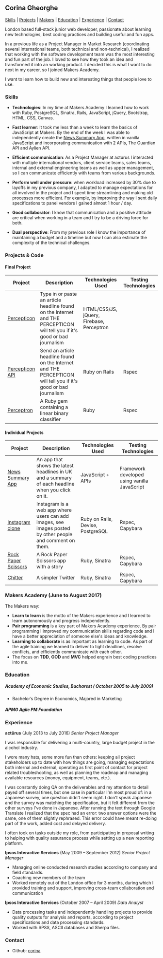 ## Corina Gheorghe

[Skills](#skills) | [Projects](#projects) | [Makers](#makers) | [Education](#education) | [Experience](#experience) | [Contact](#contact)

London based full-stack junior web developer, passionate about learning new technologies, best coding practices and building useful and fun apps.

In a previous life as a Project Manager in Market Research (coordinating several international teams, both technical and non-technical), I realized that working with the software development team was the most interesting and fun part of the job. I loved to see how they took an idea and transformed it into an working product. I decided this is what I want to do next in my career, so I joined Makers Academy.

I want to learn how to build new and interesting things that people love to use. 

### <a name="skills">Skills</a>
- **Technologies**: In my time at Makers Academy I learned how to work with Ruby, PostgreSQL, Sinatra, Rails, JavaScript, jQuery, Bootstrap, HTML, CSS, Canvas.

- **Fast learner**: It took me less than a week to learn the basics of JavaScript at Makers. By the end of the week I was able to independently create the [News Summary App][2], written in vanilla JavaScript and incorporating communication with 2 APIs, The Guardian API and Aylien API.

- **Efficient communication**: As a Project Manager at acturus I interacted with multiple international vendors, client service teams, sales teams, internal and external engineering teams as well as upper management, so I can communicate efficiently with teams from various backgrounds. 

- **Perform well under pressure**: when workload increased by 30% due to layoffs in my previous company, I adapted to manage expectations for all involved in the project and I spent time streamlining and making old processes more efficient. For example, by improving the way I sent daily specifications to panel vendors I gained almost 1 hour / day.

- **Good collaborator**: I know that communication and a positive attitude are critical when working in a team and I try to be a driving force for both.

- **Dual perspective**: From my previous role I know the importance of maintaining a budget and a timeline but now I can also estimate the complexity of the technical challenges.


### <a name="projects">Projects & Code</a>

#### Final Project
Project | Description | Technologies Used | Testing Technologies
--- | --- | --- | ---
[Percepticon][6] | Type in or paste an article headline found on the Internet and THE PERCEPTICON will tell you if it's good or bad journalism | HTML/CSS/JS, jQuery, Firebase, Perceptron | 
[Percepticon API][7]| Send an article headline found on the Internet and THE PERCEPTICON will tell you if it's good or bad journalism | Ruby on Rails | Rspec
[Perceptron][8] | A Ruby gem containing a linear binary classifier | Ruby | Rspec


#### Individual Projects
Project | Description | Technologies Used | Testing Technologies
--- | --- | --- | ---
[News Summary App][2] | An app that shows the latest headlines in UK and a summary of each headline when you click on it. |  JavaScript + APIs | Framework developed using vanilla JavaScript
[Instagram clone][3] | Instagram is a web app where users can add images, see images posted by other people and comment on them. | Ruby on Rails, Devise, PostgreSQL | Rspec, Capybara
[Rock Paper Scissors][4] | A Rock Paper Scissors app with a story | Ruby, Sinatra | Rspec, Capybara
[Chitter][5] | A simpler Twitter | Ruby, Sinatra | Rspec, Capybara


### <a name="makers">Makers Academy (June to August 2017)</a>
The Makers way:

- **Learn to learn** is the motto of the Makers experience and I learned to learn autonomously and progress independently.
- **Pair programming** is a key part of Makers Academy experience. By pair programming I improved my communication skills regarding code and I have a better appreciation of someone else's ideas and knowledge.
- **Learning to collaborate** is as important as learning to code. As part of the agile training we learned to deliver to tight deadlines, resolve conflicts, and efficiently communicate with each other.
- The focus on **TDD**, **OOD** and **MVC** helped engrain best coding practices into me.


### <a name="education">Education</a>

##### Academy of Economic Studies, Bucharest ( October 2005 to July 2009)

- Bachelor’s Degree in Economics, Majored in Marketing

##### APMG Agile PM Foundation


### <a name="experience">Experience</a>

**actûrus** (July 2013 to July 2016)
*Senior Project Manager*

I was responsible for delivering a multi-country, large budget project in the alcohol industry.

I wore many hats, some more fun than others: keeping all project stakeholders up to date with how things are going, managing expectations both internal and external, operating as first point of contact for project related troubleshooting, as well as planning the roadmap and managing available resources (money, equipment, teams, etc.).

I was constantly doing QA on the deliverables and my attention to detail payed off several times, but one case in particular I'm most proud of: in a Japanese survey, one question didn't seem right. I don't speak Japanese and the survey was matching the specification, but it felt different from the other surveys I've done in Japanese. After running the text through Google Translate I realized that the spec had an error: two answer options were the same, one of them slightly rephrased. This error could have meant re-doing part of the work, added cost and delayed delivery.

I often took on tasks outside my role, from participating in proposal writing to helping with quality assurance process while setting up a new reporting platform.

**Ipsos Interactive Services** (May 2009 – September 2012)
*Senior Project Manager*

- Managing online conducted research studies according to company and field standards.
- Coaching new members of the team
- Worked remotely out of the London office for 3 months, during which I provided training and support, improving cross-team collaboration and communication

**Ipsos Interactive Services** (October 2007 – April 2009)
*Data Analyst*

- Data processing tasks and independently handling projects to provide quality outputs for analysis and reports, according to project specifications and data processing standards.
- Worked with SPSS, ASCII databases and Sherpa files.

### <a name="contact">Contact</a>
- Github: [corina][1]

[1]: https://github.com/corina
[2]: https://github.com/corina/news-summary
[3]: https://github.com/corina/instagram-challenge
[4]: https://github.com/corina/rps-challenge
[5]: https://github.com/corina/chitter-challenge
[6]: https://github.com/corina/percepticon-frontend
[7]: https://github.com/corina/percepticon
[8]: https://github.com/corina/Perceptron
